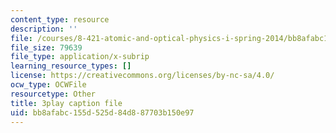 ```yaml
---
content_type: resource
description: ''
file: /courses/8-421-atomic-and-optical-physics-i-spring-2014/bb8afabc155d525d84d887703b150e97_vkka1O2H5h4.vtt
file_size: 79639
file_type: application/x-subrip
learning_resource_types: []
license: https://creativecommons.org/licenses/by-nc-sa/4.0/
ocw_type: OCWFile
resourcetype: Other
title: 3play caption file
uid: bb8afabc-155d-525d-84d8-87703b150e97
---
```

